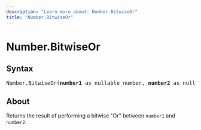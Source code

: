 ```yaml
---
description: "Learn more about: Number.BitwiseOr"
title: "Number.BitwiseOr"
---
```

# Number.BitwiseOr

## Syntax

<pre>
Number.BitwiseOr(<b>number1</b> as nullable number, <b>number2</b> as nullable number) as nullable number
</pre>

## About

Returns the result of performing a bitwise "Or" between `number1` and `number2`.
